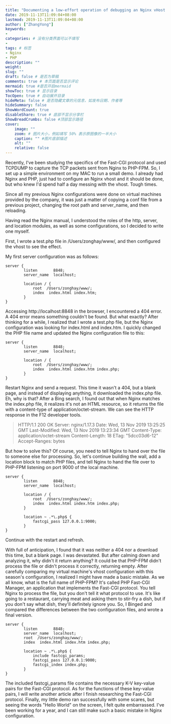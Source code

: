 ```yaml
---
title: "Documenting a low-effort operation of debugging an Nginx vHost configuration."
date: 2019-11-13T11:09:04+08:00
lastmod: 2019-11-13T11:09:04+08:00
author: ["ZhangYong"]
keywords:
-
categories: # 没有分类界面可以不填写
- 
tags: # 标签
- Nginx
- PHP
description: ""
weight:
slug: ""
draft: false # 是否为草稿
comments: true # 本页面是否显示评论
mermaid: true #是否开启mermaid
showToc: true # 显示目录
TocOpen: true # 自动展开目录
hideMeta: false # 是否隐藏文章的元信息，如发布日期、作者等
hideSummary: false
ShowWordCount: true
disableShare: true # 底部不显示分享栏
ShowBreadCrumbs: false #顶部显示路径
cover:
    image: ""
    zoom: # 图片大小，例如填写 50% 表示原图像的一半大小
    caption: "" #图片底部描述
    alt: ""
    relative: false
---
```

Recently, I've been studying the specifics of the Fast-CGI protocol and used TCPDUMP to capture the TCP packets sent from Nginx to PHP-FPM. So, I set up a simple environment on my MAC to run a small demo. I already had Nginx and PHP, just had to configure an Nginx vhost and it should be done, but who knew I'd spend half a day messing with the vhost. Tough times.

Since all my previous Nginx configurations were done on virtual machines provided by the company, it was just a matter of copying a conf file from a previous project, changing the root path and server_name, and then reloading.

Having read the Nginx manual, I understood the roles of the http, server, and location modules, as well as some configurations, so I decided to write one myself.

First, I wrote a test.php file in /Users/zonghay/www/, and then configured the vhost to see the effect.

My first server configuration was as follows:
```
server {
        listen       8848;
        server_name  localhost;
       
        location / {
            root  /Users/zonghay/www/;
            index  index.html index.htm;
        }
}
```
Accessing http://localhost:8848 in the browser, I encountered a 404 error.
A 404 error means something couldn't be found. But what exactly? After thinking for a while, I realized that I wrote a test.php file, but the Nginx configuration was looking for index.html and index.htm. I quickly changed the PHP file name and updated the Nginx configuration file to this:

```
server {
        listen       8848;
        server_name  localhost;

        location / {
        	root  /Users/zonghay/www/;
        	index  index.html index.htm index.php;
        }
}
```
Restart Nginx and send a request.
This time it wasn't a 404, but a blank page, and instead of displaying anything, it downloaded the index.php file. Eh, why is that?
After a Bing search, I found out that when Nginx matches the index.php file, it realizes it's not an HTML resource, so it returns the file with a content-type of application/octet-stream. We can see the HTTP response in the F12 developer tools.

> HTTP/1.1 200 OK
Server: nginx/1.17.3
Date: Wed, 13 Nov 2019 13:25:25 GMT
Last-Modified: Wed, 13 Nov 2019 13:23:34 GMT
Content-Type: application/octet-stream
Content-Length: 18
ETag: "5dcc03d6-12"
Accept-Ranges: bytes

But how to solve this? Of course, you need to tell Nginx to hand over the file to someone else for processing. So, let's continue building the wall, add a location block to match PHP files, and tell Nginx to hand the file over to PHP-FPM listening on port 9000 of the local machine.

```
server {
        listen       8848;
        server_name  localhost;

        location / {
        	root  /Users/zonghay/www/;
        	index  index.html index.htm index.php;
        }
       
        location ~ .*\.php$ {
            fastcgi_pass 127.0.0.1:9000;
        }
}
```

Continue with the restart and refresh.

With full of anticipation, I found that it was neither a 404 nor a download this time, but a blank page. I was devastated. But after calming down and analyzing it, why didn't it return anything? It could be that PHP-FPM didn't process the file or didn't process it correctly, returning empty. After carefully comparing my virtual machine's vhost configuration with this season's configuration, I realized I might have made a basic mistake. As we all know, what is the full name of PHP-FPM? It's called PHP Fast-CGI Manager, an application that implements the Fast-CGI protocol. You tell Nginx to process the file, but you don't tell it what protocol to use. It's like going to a restaurant, carrying meat and asking them to stir-fry a dish, but if you don't say what dish, they'll definitely ignore you. So, I Binged and compared the differences between the two configuration files, and wrote a final version.

```
server {
        listen       8848;
        server_name  localhost;
        root  /Users/zonghay/www/;
        index  index.html index.htm index.php;

        location ~ .*\.php$ {
            include fastcgi_params;
            fastcgi_pass 127.0.0.1:9000;
            fastcgi_index index.php;
        }
}
```
The included fastcgi_params file contains the necessary K-V key-value pairs for the Fast-CGI protocol. As for the functions of these key-value pairs, I will write another article after I finish researching the Fast-CGI protocol. Finally, my little demo ran successfully with some scares, but seeing the words "Hello World" on the screen, I felt quite embarrassed. I've been working for a year, and I can still make such a basic mistake in Nginx configuration.